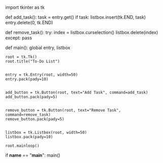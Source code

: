 import tkinter as tk

def add_task():
    task = entry.get()
    if task:
        listbox.insert(tk.END, task)
        entry.delete(0, tk.END)

def remove_task():
    try:
        index = listbox.curselection()
        listbox.delete(index)
    except:
        pass

def main():
    global entry, listbox

    root = tk.Tk()
    root.title("To-Do List")

    
    entry = tk.Entry(root, width=50)
    entry.pack(pady=10)

    
    add_button = tk.Button(root, text="Add Task", command=add_task)
    add_button.pack(pady=5)

  
    remove_button = tk.Button(root, text="Remove Task", command=remove_task)
    remove_button.pack(pady=5)

    
    listbox = tk.Listbox(root, width=50)
    listbox.pack(pady=10)

    root.mainloop()

if __name__ == "__main__":
    main()
